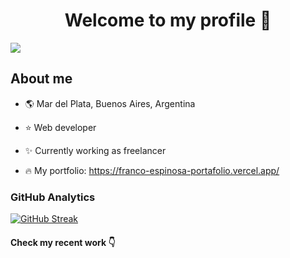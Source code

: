 <div align="center">
<h1 align="center">Welcome to my profile 👋</h1>
</div>
<img src="https://i.imgur.com/YtDgqsJ.png">

## About me

- :earth_americas: Mar del Plata, Buenos Aires, Argentina 
- :star: Web developer
- :sparkles: Currently working as freelancer

- :fire: My portfolio: https://franco-espinosa-portafolio.vercel.app/

### GitHub Analytics

<a href="https://github.com/GoorezyEST">
  <img src="https://streak-stats.demolab.com?user=GoorezyEST&theme=dracula" alt="GitHub Streak" />
</a>

#### Check my recent work :point_down:


